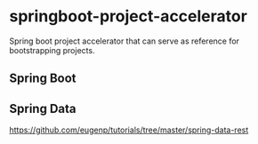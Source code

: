 # springboot-project-accelerator
Spring boot project accelerator that can serve as reference for bootstrapping projects.


## Spring Boot

## Spring Data

https://github.com/eugenp/tutorials/tree/master/spring-data-rest
